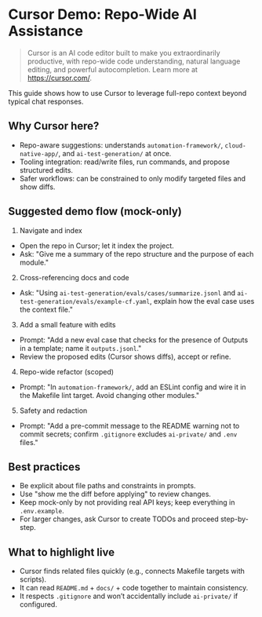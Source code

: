 # Cursor Demo: Repo-Wide AI Assistance

> Cursor is an AI code editor built to make you extraordinarily productive, with repo-wide code understanding, natural language editing, and powerful autocompletion. Learn more at https://cursor.com/.


This guide shows how to use Cursor to leverage full-repo context beyond typical chat responses.

## Why Cursor here?
- Repo-aware suggestions: understands `automation-framework/`, `cloud-native-app/`, and `ai-test-generation/` at once.
- Tooling integration: read/write files, run commands, and propose structured edits.
- Safer workflows: can be constrained to only modify targeted files and show diffs.

## Suggested demo flow (mock-only)

1) Navigate and index
- Open the repo in Cursor; let it index the project.
- Ask: "Give me a summary of the repo structure and the purpose of each module."

2) Cross-referencing docs and code
- Ask: "Using `ai-test-generation/evals/cases/summarize.jsonl` and `ai-test-generation/evals/example-cf.yaml`, explain how the eval case uses the context file."

3) Add a small feature with edits
- Prompt: "Add a new eval case that checks for the presence of Outputs in a template; name it `outputs.jsonl`."
- Review the proposed edits (Cursor shows diffs), accept or refine.

4) Repo-wide refactor (scoped)
- Prompt: "In `automation-framework/`, add an ESLint config and wire it in the Makefile lint target. Avoid changing other modules."

5) Safety and redaction
- Prompt: "Add a pre-commit message to the README warning not to commit secrets; confirm `.gitignore` excludes `ai-private/` and `.env` files."

## Best practices
- Be explicit about file paths and constraints in prompts.
- Use "show me the diff before applying" to review changes.
- Keep mock-only by not providing real API keys; keep everything in `.env.example`.
- For larger changes, ask Cursor to create TODOs and proceed step-by-step.

## What to highlight live
- Cursor finds related files quickly (e.g., connects Makefile targets with scripts).
- It can read `README.md` + `docs/` + code together to maintain consistency.
- It respects `.gitignore` and won’t accidentally include `ai-private/` if configured.
